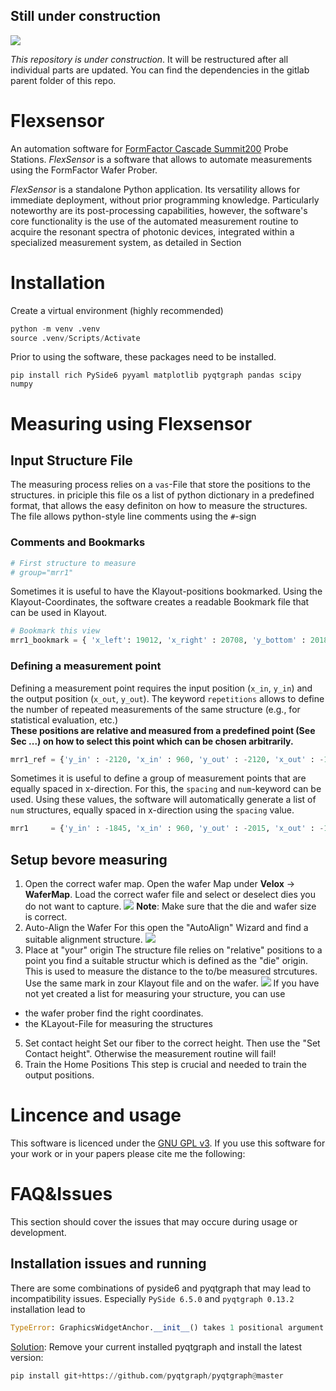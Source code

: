 ## Still under construction
![](https://commons.wikimedia.org/wiki/Category:Under_construction_icons#/media/File:Baustelle-mittel.png)

*This repository is under construction*. It will be restructured after all individual parts are updated. 
You can find the dependencies in the gitlab parent folder of this repo.

# Flexsensor


An automation software for [FormFactor Cascade Summit200](https://www.formfactor.com/product/probe-systems/200-mm-systems/summit200/) Probe Stations.
*FlexSensor* is a software that allows to automate measurements using the FormFactor Wafer Prober.

*FlexSensor* is a standalone Python application. Its versatility allows for immediate deployment, without prior programming knowledge. Particularly noteworthy are its post-processing capabilities, however, the software's core functionality is the use of the automated measurement routine to acquire the resonant spectra of photonic devices, integrated within a specialized measurement system, as detailed in Section 

# Installation
Create a virtual environment (highly recommended)
```python
python -m venv .venv
source .venv/Scripts/Activate
```
Prior to using the software, these packages need to be installed.
```
pip install rich PySide6 pyyaml matplotlib pyqtgraph pandas scipy numpy
```

# Measuring using Flexsensor
## Input Structure File
The measuring process relies on a ```vas```-File that store the positions to the structures. in priciple 
this file os a list of python dictionary in a predefined format, that allows the easy definiton
on how to measure the structures. 
The file allows python-style line comments using the ```#```-sign
### Comments and Bookmarks
```python
# First structure to measure  
# group="mrr1"
```
Sometimes it is useful to have the Klayout-positions bookmarked. Using the Klayout-Coordinates, the
software creates a readable Bookmark file that can be used in Klayout.
```python
# Bookmark this view
mrr1_bookmark = { 'x_left': 19012, 'x_right' : 20708, 'y_bottom' : 20185, 'y_top': 21866 }
```
### Defining a measurement point
Defining a measurement point requires the input position (`x_in`, `y_in`) and the output 
position (`x_out`, `y_out`). The keyword `repetitions` allows to define the number of repeated measurements of the same
structure (e.g., for statistical evaluation, etc.)
<br> 
**These positions are relative and measured from a predefined point (See Sec ...) on how
to select this point which can be chosen arbitrarily.**
```python
mrr1_ref = {'y_in' : -2120, 'x_in' : 960, 'y_out' : -2120, 'x_out' : -155, 'repetitions': 2}
```
Sometimes it is useful to define a group of measurement points that are equally spaced in x-direction. For this, the 
`spacing` and `num`-keyword can be used. Using these values, the software will automatically generate a list of 
`num` structures, equally spaced in x-direction using the `spacing` value. 
```python
mrr1     = {'y_in' : -1845, 'x_in' : 960, 'y_out' : -2015, 'x_out' : -155,  'num' : 6, 'spacing' : 100, 'repetitons': 200}
```

## Setup bevore measuring
1. Open the correct wafer map. 
Open the wafer Map under **Velox** -> **WaferMap**. Load the correct wafer file and select or deselect dies you do not 
want to capture. 
![](images/docs_img/open_wafer_map.png)
 **Note**: Make sure that the die and wafer size is correct.
2. Auto-Align the Wafer
 For this open the "AutoAlign" Wizard  and find a suitable alignment structure. 
![](images/docs_img/autoalign_wafer.png)
3. Place at "your" origin
The structure file relies on "relative" positions to a point you
find a suitable structur which is defined as the "die" origin. This is used to  measure the distance to the to/be measured strcutures. Use the same mark in zour Klayout file and on the wafer. 
![](images/docs_img/origina_at_wafer.JPG)
If you have not yet created a list for measuring your structure, you can use 
- the wafer prober find the right coordinates.
- the KLayout-File for measuring the structures
5. Set contact height
Set our fiber to the correct height. Then use the "Set Contact height". Otherwise the measurement routine will fail!
6. Train the Home Positions
This step is crucial and needed to train the output positions.


# Lincence and usage
This software is licenced under the [GNU GPL v3](https://www.gnu.org/licenses/gpl-3.0.de.html). 
If you use this software for your work or in your papers please cite me the following:




# FAQ&Issues
This section should cover the issues that may occure during usage or development. 
## Installation issues and running
There are some combinations of pyside6 and pyqtgraph that may lead to incompatibility
issues. Especially `PySide 6.5.0` and `pyqtgraph 0.13.2` installation lead to 
```python
TypeError: GraphicsWidgetAnchor.__init__() takes 1 positional argument but 2 were given
```
[Solution](https://stackoverflow.com/questions/76005506/pyqtgraphs-graphicswidgetanchor-class-incomplatible-with-pyside6?noredirect=1#comment134055507_76005506):
Remove your current installed pyqtgraph and install the latest version:
```python
pip install git+https://github.com/pyqtgraph/pyqtgraph@master
```